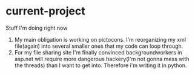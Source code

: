 current-project
===============

Stuff I'm doing right now

1. My main obligation is working on pictocons. I'm reorganizing my xml file(again) into several smaller ones that my code can loop through.
2. For my file sharing site I'm finally convinced backgroundworkers in asp.net will require more dangerous hackery(I'm not gonna mess with the threads) than I want to get into. Therefore i'm writing it in python.
